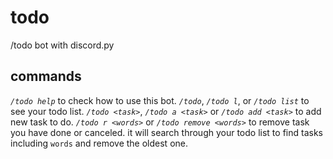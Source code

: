 # todo
/todo bot with discord.py

## commands

*`/todo help`* to check how to use this bot.
*`/todo`*, *`/todo l`*, or *`/todo list`* to see your todo list.
*`/todo <task>`*, *`/todo a <task>`* or *`/todo add <task>`* to add new task to do.
*`/todo r <words>`* or *`/todo remove <words>`* to remove task you have done or canceled. it will search through your todo list to find tasks including `words` and remove the oldest one.

